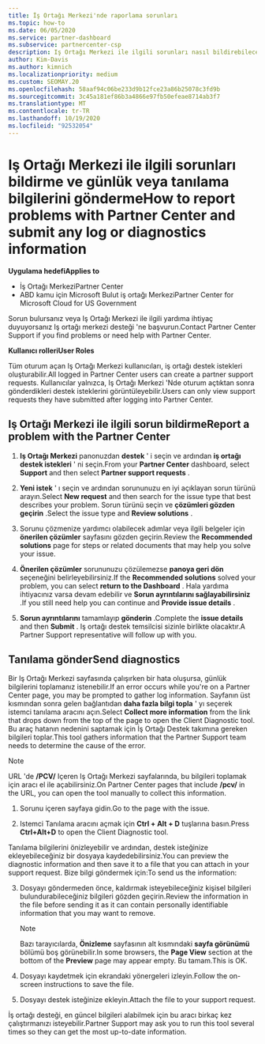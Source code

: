 ```yaml
---
title: İş Ortağı Merkezi'nde raporlama sorunları
ms.topic: how-to
ms.date: 06/05/2020
ms.service: partner-dashboard
ms.subservice: partnercenter-csp
description: Iş Ortağı Merkezi ile ilgili sorunları nasıl bildirebileceğinizi ve Iş ortağı destek ekibi için tanılama bilgilerini nasıl toplayacağınızı öğrenin.
author: Kim-Davis
ms.author: kimnich
ms.localizationpriority: medium
ms.custom: SEOMAY.20
ms.openlocfilehash: 58aaf94c06be233d9b12fce23a86b25078c3fd9b
ms.sourcegitcommit: 3c45a181ef86b3a4866e97fb50efeae8714ab3f7
ms.translationtype: MT
ms.contentlocale: tr-TR
ms.lasthandoff: 10/19/2020
ms.locfileid: "92532054"
---
```

# <a name="how-to-report-problems-with-partner-center-and-submit-any-log-or-diagnostics-information"></a><span data-ttu-id="669b5-103">Iş Ortağı Merkezi ile ilgili sorunları bildirme ve günlük veya tanılama bilgilerini gönderme</span><span class="sxs-lookup"><span data-stu-id="669b5-103">How to report problems with Partner Center and submit any log or diagnostics information</span></span>

<span data-ttu-id="669b5-104">**Uygulama hedefi**</span><span class="sxs-lookup"><span data-stu-id="669b5-104">**Applies to**</span></span>

- <span data-ttu-id="669b5-105">İş Ortağı Merkezi</span><span class="sxs-lookup"><span data-stu-id="669b5-105">Partner Center</span></span>
- <span data-ttu-id="669b5-106">ABD kamu için Microsoft Bulut iş ortağı Merkezi</span><span class="sxs-lookup"><span data-stu-id="669b5-106">Partner Center for Microsoft Cloud for US Government</span></span>

<span data-ttu-id="669b5-107">Sorun bulursanız veya Iş Ortağı Merkezi ile ilgili yardıma ihtiyaç duyuyorsanız Iş ortağı merkezi desteği 'ne başvurun.</span><span class="sxs-lookup"><span data-stu-id="669b5-107">Contact Partner Center Support if you find problems or need help with Partner Center.</span></span>

<span data-ttu-id="669b5-108">**Kullanıcı rolleri**</span><span class="sxs-lookup"><span data-stu-id="669b5-108">**User Roles**</span></span>

<span data-ttu-id="669b5-109">Tüm oturum açan Iş Ortağı Merkezi kullanıcıları, iş ortağı destek istekleri oluşturabilir.</span><span class="sxs-lookup"><span data-stu-id="669b5-109">All logged in Partner Center users can create a partner support requests.</span></span> <span data-ttu-id="669b5-110">Kullanıcılar yalnızca, Iş Ortağı Merkezi 'Nde oturum açtıktan sonra gönderdikleri destek isteklerini görüntüleyebilir.</span><span class="sxs-lookup"><span data-stu-id="669b5-110">Users can only view support requests they have submitted after logging into Partner Center.</span></span>

## <a name="report-a-problem-with-the-partner-center"></a><span data-ttu-id="669b5-111">Iş Ortağı Merkezi ile ilgili sorun bildirme</span><span class="sxs-lookup"><span data-stu-id="669b5-111">Report a problem with the Partner Center</span></span>

1. <span data-ttu-id="669b5-112">**Iş Ortağı Merkezi** panonuzdan **destek** ' i seçin ve ardından **iş ortağı destek istekleri** ' ni seçin.</span><span class="sxs-lookup"><span data-stu-id="669b5-112">From your **Partner Center** dashboard, select **Support** and then select **Partner support requests** .</span></span>

2. <span data-ttu-id="669b5-113">**Yeni istek** ' ı seçin ve ardından sorununuzu en iyi açıklayan sorun türünü arayın.</span><span class="sxs-lookup"><span data-stu-id="669b5-113">Select **New request** and then search for the issue type that best describes your problem.</span></span> <span data-ttu-id="669b5-114">Sorun türünü seçin ve **çözümleri gözden geçirin** .</span><span class="sxs-lookup"><span data-stu-id="669b5-114">Select the issue type and **Review solutions** .</span></span>

3. <span data-ttu-id="669b5-115">Sorunu çözmenize yardımcı olabilecek adımlar veya ilgili belgeler için **önerilen çözümler** sayfasını gözden geçirin.</span><span class="sxs-lookup"><span data-stu-id="669b5-115">Review the **Recommended solutions** page for steps or related documents that may help you solve your issue.</span></span>

4. <span data-ttu-id="669b5-116">**Önerilen çözümler** sorununuzu çözülemezse **panoya geri dön** seçeneğini belirleyebilirsiniz.</span><span class="sxs-lookup"><span data-stu-id="669b5-116">If the **Recommended solutions** solved your problem, you can select **return to the Dashboard** .</span></span> <span data-ttu-id="669b5-117">Hala yardıma ihtiyacınız varsa devam edebilir ve **Sorun ayrıntılarını sağlayabilirsiniz** .</span><span class="sxs-lookup"><span data-stu-id="669b5-117">If you still need help you can continue and **Provide issue details** .</span></span>

5. <span data-ttu-id="669b5-118">**Sorun ayrıntılarını** tamamlayıp **gönderin** .</span><span class="sxs-lookup"><span data-stu-id="669b5-118">Complete the **issue details** and then **Submit** .</span></span> <span data-ttu-id="669b5-119">Iş ortağı destek temsilcisi sizinle birlikte olacaktır.</span><span class="sxs-lookup"><span data-stu-id="669b5-119">A Partner Support representative will follow up with you.</span></span>

## <a name="send-diagnostics"></a><span data-ttu-id="669b5-120">Tanılama gönder</span><span class="sxs-lookup"><span data-stu-id="669b5-120">Send diagnostics</span></span>

<span data-ttu-id="669b5-121">Bir Iş Ortağı Merkezi sayfasında çalışırken bir hata oluşursa, günlük bilgilerini toplamanız istenebilir.</span><span class="sxs-lookup"><span data-stu-id="669b5-121">If an error occurs while you're on a Partner Center page, you may be prompted to gather log information.</span></span> <span data-ttu-id="669b5-122">Sayfanın üst kısmından sonra gelen bağlantıdan **daha fazla bilgi topla** ' yı seçerek istemci tanılama aracını açın.</span><span class="sxs-lookup"><span data-stu-id="669b5-122">Select **Collect more information** from the link that drops down from the top of the page to open the Client Diagnostic tool.</span></span> <span data-ttu-id="669b5-123">Bu araç hatanın nedenini saptamak için İş Ortağı Destek takımına gereken bilgileri toplar.</span><span class="sxs-lookup"><span data-stu-id="669b5-123">This tool gathers information that the Partner Support team needs to determine the cause of the error.</span></span> 

>[!NOTE]
><span data-ttu-id="669b5-124">URL 'de **/PCV/** Içeren Iş Ortağı Merkezi sayfalarında, bu bilgileri toplamak için aracı el ile açabilirsiniz.</span><span class="sxs-lookup"><span data-stu-id="669b5-124">On Partner Center pages that include **/pcv/** in the URL, you can open the tool manually to collect this information.</span></span>

1. <span data-ttu-id="669b5-125">Sorunu içeren sayfaya gidin.</span><span class="sxs-lookup"><span data-stu-id="669b5-125">Go to the page with the issue.</span></span>

2. <span data-ttu-id="669b5-126">Istemci Tanılama aracını açmak için **Ctrl + Alt + D** tuşlarına basın.</span><span class="sxs-lookup"><span data-stu-id="669b5-126">Press **Ctrl+Alt+D** to open the Client Diagnostic tool.</span></span>

<span data-ttu-id="669b5-127">Tanılama bilgilerini önizleyebilir ve ardından, destek isteğinize ekleyebileceğiniz bir dosyaya kaydedebilirsiniz.</span><span class="sxs-lookup"><span data-stu-id="669b5-127">You can preview the diagnostic information and then save it to a file that you can attach in your support request.</span></span> <span data-ttu-id="669b5-128">Bize bilgi göndermek için:</span><span class="sxs-lookup"><span data-stu-id="669b5-128">To send us the information:</span></span>

3. <span data-ttu-id="669b5-129">Dosyayı göndermeden önce, kaldırmak isteyebileceğiniz kişisel bilgileri bulundurabileceğiniz bilgileri gözden geçirin.</span><span class="sxs-lookup"><span data-stu-id="669b5-129">Review the information in the file before sending it as it can contain personally identifiable information that you may want to remove.</span></span>

    >[!NOTE]
    ><span data-ttu-id="669b5-130">Bazı tarayıcılarda, **Önizleme** sayfasının alt kısmındaki **sayfa görünümü** bölümü boş görünebilir.</span><span class="sxs-lookup"><span data-stu-id="669b5-130">In some browsers, the **Page View** section at the bottom of the **Preview** page may appear empty.</span></span> <span data-ttu-id="669b5-131">Bu tamam.</span><span class="sxs-lookup"><span data-stu-id="669b5-131">This is OK.</span></span>

4. <span data-ttu-id="669b5-132">Dosyayı kaydetmek için ekrandaki yönergeleri izleyin.</span><span class="sxs-lookup"><span data-stu-id="669b5-132">Follow the on-screen instructions to save the file.</span></span>

5. <span data-ttu-id="669b5-133">Dosyayı destek isteğinize ekleyin.</span><span class="sxs-lookup"><span data-stu-id="669b5-133">Attach the file to your support request.</span></span>

<span data-ttu-id="669b5-134">İş ortağı desteği, en güncel bilgileri alabilmek için bu aracı birkaç kez çalıştırmanızı isteyebilir.</span><span class="sxs-lookup"><span data-stu-id="669b5-134">Partner Support may ask you to run this tool several times so they can get the most up-to-date information.</span></span>

